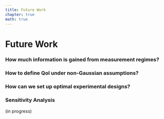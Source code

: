 ```yaml
---
title: Future Work
chapter: true
math: true
---
```


# Future Work

### How much information is gained from measurement regimes? 

### How to define QoI under non-Gaussian assumptions?

### How can we set up optimal experimental designs? 

### Sensitivity Analysis 
(in progress)